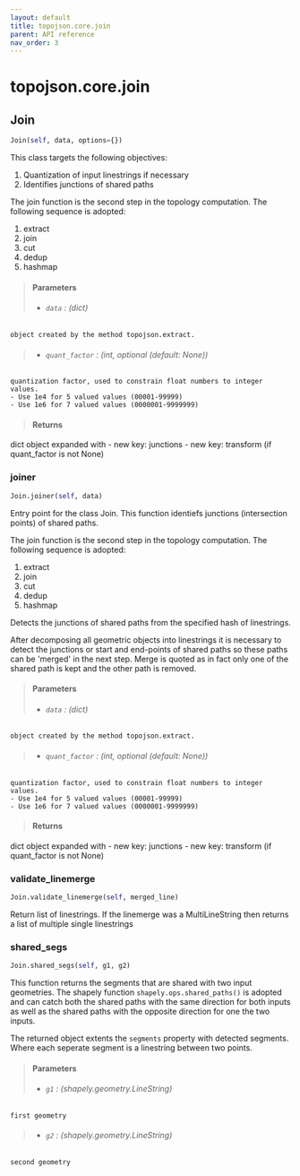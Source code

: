 ```yaml
---
layout: default
title: topojson.core.join
parent: API reference
nav_order: 3
---
```



# topojson.core.join

## Join
```python
Join(self, data, options={})
```

This class targets the following objectives:
1. Quantization of input linestrings if necessary
2. Identifies junctions of shared paths

The join function is the second step in the topology computation.
The following sequence is adopted:
1. extract
2. join
3. cut
4. dedup
5. hashmap

> #### Parameters
> + ###### `data` : (dict)
    object created by the method topojson.extract.
> + ###### `quant_factor` : (int, optional (default: None))
    quantization factor, used to constrain float numbers to integer values.
    - Use 1e4 for 5 valued values (00001-99999)
    - Use 1e6 for 7 valued values (0000001-9999999)

> #### Returns
dict
    object expanded with
    - new key: junctions
    - new key: transform (if quant_factor is not None)

### joiner
```python
Join.joiner(self, data)
```

Entry point for the class Join. This function identiefs junctions
(intersection points) of shared paths.

The join function is the second step in the topology computation.
The following sequence is adopted:
1. extract
2. join
3. cut
4. dedup
5. hashmap

Detects the junctions of shared paths from the specified hash of linestrings.

After decomposing all geometric objects into linestrings it is necessary to
detect the junctions or start and end-points of shared paths so these paths can
be 'merged' in the next step. Merge is quoted as in fact only one of the
shared path is kept and the other path is removed.

> #### Parameters
> + ###### `data` : (dict)
    object created by the method topojson.extract.
> + ###### `quant_factor` : (int, optional (default: None))
    quantization factor, used to constrain float numbers to integer values.
    - Use 1e4 for 5 valued values (00001-99999)
    - Use 1e6 for 7 valued values (0000001-9999999)

> #### Returns
dict
    object expanded with
    - new key: junctions
    - new key: transform (if quant_factor is not None)

### validate_linemerge
```python
Join.validate_linemerge(self, merged_line)
```

Return list of linestrings. If the linemerge was a MultiLineString
then returns a list of multiple single linestrings

### shared_segs
```python
Join.shared_segs(self, g1, g2)
```

This function returns the segments that are shared with two input geometries.
The shapely function `shapely.ops.shared_paths()` is adopted and can catch
both the shared paths with the same direction for both inputs as well as the
shared paths with the opposite direction for one the two inputs.

The returned object extents the `segments` property with detected segments.
Where each seperate segment is a linestring between two points.

> #### Parameters
> + ###### `g1` : (shapely.geometry.LineString)
    first geometry
> + ###### `g2` : (shapely.geometry.LineString)
    second geometry


